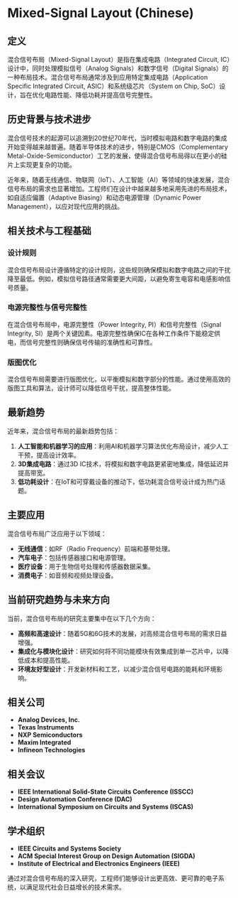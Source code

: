 # Mixed-Signal Layout (Chinese)

## 定义

混合信号布局（Mixed-Signal Layout）是指在集成电路（Integrated Circuit, IC）设计中，同时处理模拟信号（Analog Signals）和数字信号（Digital Signals）的一种布局技术。混合信号布局通常涉及到应用特定集成电路（Application Specific Integrated Circuit, ASIC）和系统级芯片（System on Chip, SoC）设计，旨在优化电路性能、降低功耗并提高信号完整性。

## 历史背景与技术进步

混合信号技术的起源可以追溯到20世纪70年代，当时模拟电路和数字电路的集成开始变得越来越普遍。随着半导体技术的进步，特别是CMOS（Complementary Metal-Oxide-Semiconductor）工艺的发展，使得混合信号布局得以在更小的硅片上实现更复杂的功能。

近年来，随着无线通信、物联网（IoT）、人工智能（AI）等领域的快速发展，混合信号布局的需求也显著增加。工程师们在设计中越来越多地采用先进的布局技术，如自适应偏置（Adaptive Biasing）和动态电源管理（Dynamic Power Management），以应对现代应用的挑战。

## 相关技术与工程基础

### 设计规则

混合信号布局设计遵循特定的设计规则，这些规则确保模拟和数字电路之间的干扰降至最低。例如，模拟信号路径通常需要更大间距，以避免寄生电容和电感影响信号质量。

### 电源完整性与信号完整性

在混合信号布局中，电源完整性（Power Integrity, PI）和信号完整性（Signal Integrity, SI）是两个关键因素。电源完整性确保IC在各种工作条件下能稳定供电，而信号完整性则确保信号传输的准确性和可靠性。

### 版图优化

混合信号布局需要进行版图优化，以平衡模拟和数字部分的性能。通过使用高效的版图工具和算法，设计师可以降低信号干扰，提高整体性能。

## 最新趋势

近年来，混合信号布局的最新趋势包括：

1. **人工智能和机器学习的应用**：利用AI和机器学习算法优化布局设计，减少人工干预，提高设计效率。
2. **3D集成电路**：通过3D IC技术，将模拟和数字电路更紧密地集成，降低延迟并提高带宽。
3. **低功耗设计**：在IoT和可穿戴设备的推动下，低功耗混合信号设计成为热门话题。

## 主要应用

混合信号布局广泛应用于以下领域：

- **无线通信**：如RF（Radio Frequency）前端和基带处理。
- **汽车电子**：包括传感器接口和电源管理。
- **医疗设备**：用于生物信号处理和传感器数据采集。
- **消费电子**：如音频和视频处理设备。

## 当前研究趋势与未来方向

当前，混合信号布局的研究主要集中在以下几个方向：

- **高频和高速设计**：随着5G和6G技术的发展，对高频混合信号布局的需求日益增强。
- **集成化与模块化设计**：研究如何将不同功能模块有效集成到单一芯片中，以降低成本和提高性能。
- **环境友好型设计**：开发新材料和工艺，以减少混合信号电路的能耗和环境影响。

## 相关公司

- **Analog Devices, Inc.**
- **Texas Instruments**
- **NXP Semiconductors**
- **Maxim Integrated**
- **Infineon Technologies**

## 相关会议

- **IEEE International Solid-State Circuits Conference (ISSCC)**
- **Design Automation Conference (DAC)**
- **International Symposium on Circuits and Systems (ISCAS)**

## 学术组织

- **IEEE Circuits and Systems Society**
- **ACM Special Interest Group on Design Automation (SIGDA)**
- **Institute of Electrical and Electronics Engineers (IEEE)**

通过对混合信号布局的深入研究，工程师们能够设计出更高效、更可靠的电子系统，以满足现代社会日益增长的技术需求。